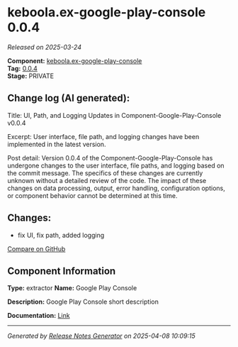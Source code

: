 #  keboola.ex-google-play-console 0.0.4

_Released on 2025-03-24_

**Component:** [keboola.ex-google-play-console](https://github.com/keboola/component-google-play-console)  
**Tag:** [0.0.4](https://github.com/keboola/component-google-play-console/releases/tag/0.0.4)  
**Stage:** PRIVATE


## Change log (AI generated):
Title: UI, Path, and Logging Updates in Component-Google-Play-Console v0.0.4

Excerpt: User interface, file path, and logging changes have been implemented in the latest version.

Post detail: Version 0.0.4 of the Component-Google-Play-Console has undergone changes to the user interface, file paths, and logging based on the commit message. The specifics of these changes are currently unknown without a detailed review of the code. The impact of these changes on data processing, output, error handling, configuration options, or component behavior cannot be determined at this time.



## Changes:



- fix UI, fix path, added logging 



[Compare on GitHub](https://github.com/keboola/component-google-play-console/compare/0.0.3...0.0.4)



## Component Information
**Type:** extractor
**Name:** Google Play Console

**Description:** Google Play Console short description


**Documentation:** [Link](https://github.com/keboola/component-google-play-console/blob/master/README.md)



---
_Generated by [Release Notes Generator](https://github.com/keboola/release-notes-generator)
on 2025-04-08 10:09:15_